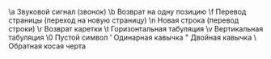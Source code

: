 \a	Звуковой сигнал (звонок)
\b	Возврат на одну позицию
\f	Перевод страницы (переход на новую страницу)
\n	Новая строка (перевод строки)
\r	Возврат каретки
\t	Горизонтальная табуляция
\v	Вертикальная табуляция
\0	Пустой символ
\'	Одинарная кавычка
\"	Двойная кавычка
\\	Обратная косая черта